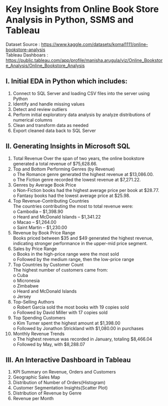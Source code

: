 # Key Insights from Online Book Store Analysis in Python, SSMS and Tableau

Dataset Source : https://www.kaggle.com/datasets/komal1111/online-bookstore-analysis<br>
Tableau Dashboars : https://public.tableau.com/app/profile/manisha.arugula/viz/Online_Bookstore_Analysis/Online_Bookstore_Analysis<br>

## I. Initial EDA in Python which includes:
1.	Connect to SQL Server and loading CSV files into the server using Python
2.	Identify and handle missing values
3.	Detect and review outliers
4.  Perform initial exploratory data analysis by analyze distributions of numerical columns
5.	Clean and transform data as needed
6.	Export cleaned data back to SQL Server

## II. Generating Insights in Microsoft SQL
1.	Total Revenue
Over the span of two years, the online bookstore generated a total revenue of $75,628.66.<br>
2.	Top and Bottom Performing Genres (by Revenue)<br>
o	 The Romance genre generated the highest revenue at $13,086.00.<br>
o	 The Fiction genre recorded the lowest revenue at $7,271.22.<br>
3.	Genres by Average Book Price<br>
o	Non-Fiction books had the highest average price per book at $28.77.<br>
o	Fantasy books had the lowest average price at $25.98.<br>
4.	Top Revenue-Contributing Countries<br>
The countries contributing the most to total revenue were:<br>
o	Cambodia – $1,398.90<br>
o	Heard and McDonald Islands – $1,341.22<br>
o	Macao – $1,264.00<br>
o	Saint Martin – $1,230.00<br>
5.	Revenue by Book Price Range<br>
Books priced between $35 and $49 generated the highest revenue, indicating stronger performance in the upper-mid price segment.<br>
6.	Sales by Price Range<br>
o	Books in the high-price range were the most sold<br>
o	Followed by the medium range, then the low-price range<br>
7.	Top Countries by Customer Count<br>
The highest number of customers came from:<br>
o	Cuba<br>
o	Micronesia<br>
o	Zimbabwe<br>
o	Heard and McDonald Islands<br>
o	Jersey<br>
8.	Top-Selling Authors<br>
o	Robert Garcia sold the most books with 19 copies sold<br>
o	Followed by David Miller with 17 copies sold<br>
9.	Top Spending Customers<br>
o	Kim Turner spent the highest amount at $1,398.00<br>
o	Followed by Jonathon Strickland with $1,080.00 in purchases<br>
10.	Monthly Revenue Trends<br>
o	The highest revenue was recorded in January, totaling $8,466.04<br>
o	Followed by May, with $8,288.07<br>

## III. An Interactive Dashboard in Tableau
1. KPI Summary on Revenue, Orders and Customers
2. Geographic Sales Map
3. Distribution of Number of Orders(Histogram)
4. Customer Segmentation Insights(Scatter Plot)
5. Distribution of Revenue by Genre
6. Revenue per Month
